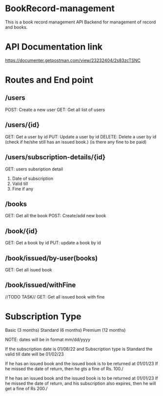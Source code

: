 # BookRecord-management

This is a book record management API Backend for management of record and books.

# API Documentation link

https://documenter.getpostman.com/view/23232404/2s83zcTSNC

# Routes and End point

## /users

POST: Create a new user
GET: Get all list of users

## /users/{id}

GET: Get a user by id
PUT: Update a user by id
DELETE: Delete a user by id (check if he/she still has an issued book.) (is there any fine to be paid)

## /users/subscription-details/{id}

GET: users subsription detail

1. Date of subscription
2. Valid till
3. Fine if any

## /books

GET: Get all the book
POST: Create/add new book

## /book/{id}

GET: Get a book by id
PUT: update a book by id

## /book/issued/by-user(books)

GET: Get all isued book

## /book/issued/withFine

//TODO TASK//
GET: Get all issued book with fine

# Subscription Type

Basic (3 months)
Standard (6 months)
Premium (12 months)

NOTE: dates will be in format mm/dd/yyyy

If the subscription date is 01/08/22 and Subscription type is Standard the valid till date will be 01/02/23

If he has an issued book and the issued book is to be returned at 01/01/23 If he missed the date of return, then he gts a fine of Rs. 100./

If he has an issued book and the issued book is to be returned at 01/01/23 If he missed the date of return, and his subscription also expires, then he will get a fine of Rs 200./
